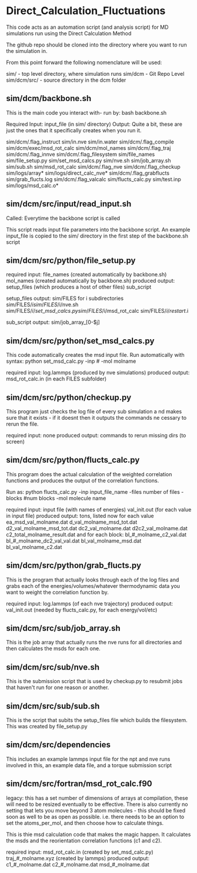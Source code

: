 # Direct\_Calculation\_Fluctuations

This code acts as an automation script (and analysis script) for MD simulations run using the Direct Calculation Method

The github repo should be cloned into the directory where you want to run the simulation in.

From this point forward the following nomenclature will be used:

sim/ - top level directory, where simulation runs
sim/dcm - Git Repo Level
sim/dcm/src/ - source directory in the dcm folder



## sim/dcm/backbone.sh

This is the main code you interact with-
run by: bash backbone.sh

Required Input: input\_file (in sim/ directory)
Output: Quite a bit, these are just the ones that it specifically creates when you run it.

sim/dcm/.flag\_instruct
sim/in.nve
sim/in.water
sim/dcm/.flag\_compile
sim/dcm/exec/msd\_rot\_calc
sim/dcm/mol\_names
sim/dcm/.flag\_traj
sim/dcm/.flag\_innve
sim/dcm/.flag\_filesystem
sim/file\_names
sim/file\_setup.py
sim/set\_msd\_calcs.py
sim/nve.sh
sim/job\_array.sh
sim/sub.sh
sim/msd\_rot\_calc
sim/dcm/.flag\_nve
sim/dcm/.flag\_checkup
sim/logs/array\*
sim/logs/direct\_calc\_nve\*
sim/dcm/.flag\_grabflucts
sim/grab\_flucts.log
sim/dcm/.flag\_valcalc
sim/flucts\_calc.py
sim/test.inp
sim/logs/msd\_calc.o\*

## sim/dcm/src/input/read\_input.sh

Called: Everytime the backbone script is called

This script reads input file parameters into the backbone script. An example input\_file is copied to the sim/ directory in the first step of the backbone.sh script

## sim/dcm/src/python/file\_setup.py

required input: file\_names (created automatically by backbone.sh)
        mol\_names (created automatically by backbone.sh)
produced output: setup\_files (which produces a host of other files)
         sub\_script

setup\_files output:
sim/FILES
for i subdirectories
sim/FILES/$i
sim/FILES/$i/nve.sh
sim/FILES/$i/set\_msd\_calcs.py
sim/FILES/$i/msd\_rot\_calc
sim/FILES/$i/restart.$i

sub\_script output:
sim/job\_array\_[0-$j]


## sim/dcm/src/python/set\_msd\_calcs.py

This code automatically creates the msd input file.
Run automatically with syntax: python set\_msd\_calc.py -inp # -mol molname

required input: log.lammps (produced by nve simulations)
produced output: msd\_rot\_calc.in (in each FILES subfolder)

## sim/dcm/src/python/checkup.py

This program just checks the log file of every sub simulation a
nd makes sure that it exists - if it doesnt then it outputs the commands ne
cessary to rerun the file.

required input: none
produced output: commands to rerun missing dirs (to screen)


## sim/dcm/src/python/flucts\_calc.py

This program does the actual calculation of the weighted correlation functions and produces the output of the correlation functions.

Run as: python flucts\_calc.py -inp input\_file\_name -files number of files -blocks #num blocks -mol molecule name

required input: input file (with names of energies)
                val\_init.out (for each value in input file)
produced output: tons, listed now for each value
    ea\_msd\_val\_molname.dat 
    d\_val\_molname\_msd\_tot.dat
    d2\_val\_molname\_msd\_tot.dat
    dc2\_val\_molname.dat
    d2c2\_val\_molname.dat
    c2\_total\_molname\_result.dat
    and for each block:
        bl\_\#\_molname\_c2\_val.dat
        bl\_\#\_molname\_dc2\_val\_val.dat
        bl\_val\_molname\_msd.dat
        bl\_val\_molname\_c2.dat

## sim/dcm/src/python/grab\_flucts.py

This is the program that actually looks through each of the log files and grabs each of the energies/volumes/whatever thermodynamic data you want to weight the correlation function by.

required input: log.lammps (of each nve trajectory)
produced output: val\_init.out (needed by flucts\_calc.py, for each energy/vol/etc)

## sim/dcm/src/sub/job\_array.sh

This is the job array that actually runs the nve runs for all directories and then calculates the msds for each one.

## sim/dcm/src/sub/nve.sh

This is the submission script that is used by checkup.py to resubmit jobs that haven't run for one reason or another.

## sim/dcm/src/sub/sub.sh

This is the script that subits the setup\_files file which builds the filesystem. This was created by file\_setup.py

## sim/dcm/src/dependencies

This includes an example lammps input file for the npt and nve runs involved in this, an example data file, and a torque submission script

## sim/dcm/src/fortran/msd\_rot\_calc.f90

legacy: this has a set number of dimensions of arrays at compilation, these will need to be resized eventually to be effective.
        There is also currently no setting that lets you move beyond 3 atom molecules - this should be fixed soon as well to be as open as possible. i.e. there needs to be an option to set the atoms\_per\_mol, and then choose how to calculate things.


This is thie msd calculation code that makes the magic happen. It calculates the msds and the reorientation correlation functions (c1 and c2).

required input: msd\_rot\_calc.in (created by set\_msd\_calc.py)
                traj\_#\_molname.xyz (created by lammps)
produced output: c1\_\#\_molname.dat
                 c2\_\#\_molname.dat
                 msd\_\#\_molname.dat
